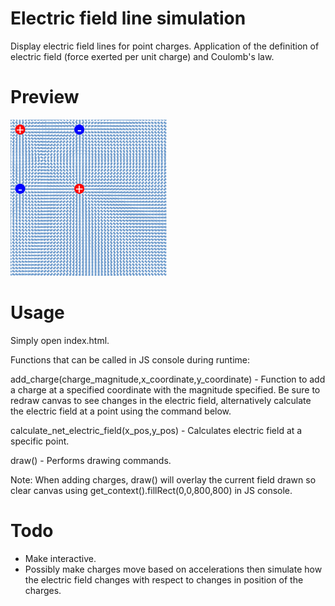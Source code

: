 # Electric field line simulation
Display electric field lines for point charges. Application of the definition of electric field (force exerted per unit charge) and Coulomb's law.

# Preview

<img src="https://raw.githubusercontent.com/callummarshall9/ElectricFieldLineSimulation/master/preview.png" width="250" height="250">

# Usage

Simply open index.html.

Functions that can be called in JS console during runtime:

add_charge(charge_magnitude,x_coordinate,y_coordinate) - Function to add a charge at a specified coordinate with the magnitude specified. Be sure to redraw canvas to see changes in the electric field, alternatively calculate the electric field at a point using the command below.


calculate_net_electric_field(x_pos,y_pos) - Calculates electric field at a specific point.


draw() - Performs drawing commands.

Note: When adding charges, draw() will overlay the current field drawn so clear canvas using get_context().fillRect(0,0,800,800) in JS console.

# Todo

- Make interactive.
- Possibly make charges move based on accelerations then simulate how
the electric field changes with respect to changes in position of the charges.
